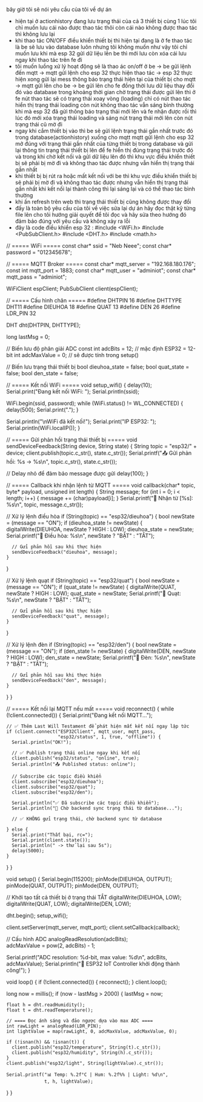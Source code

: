 bây giờ tôi sẽ nói yêu cầu của tôi về dự án 
- hiện tại ở actionhistory đang lưu trạng thái của cả 3 thiết bị cùng 1 lúc tôi chỉ muốn lưu cái nào được thao tác thôi còn cái nào không được thao tác thì không lưu lại 
- khi thao tác ON/OFF điều khiển thiết bị thì hiện tại đang là ở fe thao tác là be sẽ lưu vào database luôn nhưng tôi không muốn như vậy tôi chỉ muốn lưu khi mà esp 32 gửi dữ liệu lên be thì mới lưu còn xóa cái lưu ngay khi thao tác trên fe đi
- tôi muốn luồng xử lý hoạt động sẽ là thao ác on/off ở be -> be gửi lệnh đến mqtt -> mqtt gửi lệnh cho esp 32 thực hiện thao tác -> esp 32 thực hiện xong gửi lại mess thông báo trạng thái hiện tại của thiết bị cho mqtt -> mqtt gửi lên cho be -> be gửi lên cho fe đồng thời lưu dữ liệu thay đổi đó vào database trong khoảng thời gian chờ trạng thái được gửi lên thì ở fe nút thao tác sẽ có trạng thái xoay vòng (loading) chỉ có nút thao tác hiển thị trạng thái loading còn nút không thao tác vẫn sáng bình thường khi mà esp 32 đã gửi thông báo trạng thái mới lên và fe nhận được rồi thì lúc đó mới xóa trạng thái loading và sáng nút trạng thái mới lên còn nút trạng thái cũ mờ đi 
- ngay khi cắm thiết bị vào thì be sẽ gửi lệnh trạng thái gần nhất trước đó trong database(actionhistory) xuống cho mqtt mqtt gửi lệnh cho esp 32 mở đúng với trạng thái gần nhất của từng thiết bị trong database và gửi lại thông tin trạng thái thiết bị lên để fe hiển thị đúng trạng thái trước đó và trong khi chờ kết nối và gửi dữ liệu lên đó thì khu vực điều khiển thiết bị sẽ phải bị mờ đi và không thao tác được nhưng vẫn hiển thị trạng thái gần nhất 
- khi thiết bị bị rút ra hoặc mất kết nối với be thì khu vực điều khiển thiết bị sẽ phải bị mờ đi và không thao tác được nhưng vẫn hiển thị trạng thái gần nhất khi kết nối lại thành công thì lại sáng lại và có thể thao tác bình thường
- khi ấn refresh trên web thì trạng thái thiết bị cũng không được thay đổi
- đấy là toàn bộ yêu cầu của tôi về việc sửa lại dự án hãy đọc thật kỹ từng file lên cho tôi hướng giải quyết để tôi đọc và hãy sửa theo hướng đó đảm bảo đúng với yêu cầu và không xảy ra lỗi
- đây là code điều khiển esp 32 :
#include <WiFi.h>
#include <PubSubClient.h>
#include <DHT.h>
#include <math.h>

// ===== WiFi =====
const char* ssid = "Neb Neee";
const char* password = "012345678";

// ===== MQTT Broker =====
const char* mqtt_server = "192.168.180.176";
const int mqtt_port = 1883;
const char* mqtt_user = "adminiot";
const char* mqtt_pass = "adminiot";

WiFiClient espClient;
PubSubClient client(espClient);

// ===== Cấu hình chân =====
#define DHTPIN 16
#define DHTTYPE DHT11
#define DIEUHOA 18
#define QUAT 13
#define DEN 26
#define LDR_PIN 32

DHT dht(DHTPIN, DHTTYPE);

long lastMsg = 0;

// Biến lưu độ phân giải ADC
const int adcBits = 12;      // mặc định ESP32 = 12-bit
int adcMaxValue = 0;         // sẽ được tính trong setup()

// Biến lưu trạng thái thiết bị
bool dieuhoa_state = false;
bool quat_state = false;
bool den_state = false;

// ===== Kết nối WiFi =====
void setup_wifi() {
  delay(10);
  Serial.print("Đang kết nối WiFi: ");
  Serial.println(ssid);

  WiFi.begin(ssid, password);
  while (WiFi.status() != WL_CONNECTED) {
    delay(500);
    Serial.print(".");
  }

  Serial.println("\nWiFi đã kết nối!");
  Serial.print("IP ESP32: ");
  Serial.println(WiFi.localIP());
}

// ===== Gửi phản hồi trạng thái thiết bị =====
void sendDeviceFeedback(String device, String state) {
  String topic = "esp32/" + device;
  client.publish(topic.c_str(), state.c_str());
  Serial.printf("📤 Gửi phản hồi: %s -> %s\n", topic.c_str(), state.c_str());
  
  // Delay nhỏ để đảm bảo message được gửi
  delay(100);
}

// ===== Callback khi nhận lệnh từ MQTT =====
void callback(char* topic, byte* payload, unsigned int length) {
  String message;
  for (int i = 0; i < length; i++) {
    message += (char)payload[i];
  }
  Serial.printf("📩 Nhận từ [%s]: %s\n", topic, message.c_str());

  // Xử lý lệnh điều hòa
  if (String(topic) == "esp32/dieuhoa") {
    bool newState = (message == "ON");
    if (dieuhoa_state != newState) {
      digitalWrite(DIEUHOA, newState ? HIGH : LOW);
      dieuhoa_state = newState;
      Serial.printf("🔧 Điều hòa: %s\n", newState ? "BẬT" : "TẮT");
      
      // Gửi phản hồi sau khi thực hiện
      sendDeviceFeedback("dieuhoa", message);
    }
  }
  
  // Xử lý lệnh quạt
  if (String(topic) == "esp32/quat") {
    bool newState = (message == "ON");
    if (quat_state != newState) {
      digitalWrite(QUAT, newState ? HIGH : LOW);
      quat_state = newState;
      Serial.printf("🔧 Quạt: %s\n", newState ? "BẬT" : "TẮT");
      
      // Gửi phản hồi sau khi thực hiện
      sendDeviceFeedback("quat", message);
    }
  }
  
  // Xử lý lệnh đèn
  if (String(topic) == "esp32/den") {
    bool newState = (message == "ON");
    if (den_state != newState) {
      digitalWrite(DEN, newState ? HIGH : LOW);
      den_state = newState;
      Serial.printf("🔧 Đèn: %s\n", newState ? "BẬT" : "TẮT");
      
      // Gửi phản hồi sau khi thực hiện
      sendDeviceFeedback("den", message);
    }
  }
}

// ===== Kết nối lại MQTT nếu mất =====
void reconnect() {
  while (!client.connected()) {
    Serial.print("Đang kết nối MQTT...");
    
    // ✅ Thêm Last Will Testament để phát hiện mất kết nối ngay lập tức
    if (client.connect("ESP32Client", mqtt_user, mqtt_pass, 
                       "esp32/status", 1, true, "offline")) {
      Serial.println("OK!");
      
      // ✅ Publish trạng thái online ngay khi kết nối
      client.publish("esp32/status", "online", true);
      Serial.println("📤 Published status: online");
      
      // Subscribe các topic điều khiển
      client.subscribe("esp32/dieuhoa");
      client.subscribe("esp32/quat");
      client.subscribe("esp32/den");
      
      Serial.println("✅ Đã subscribe các topic điều khiển");
      Serial.println("🔄 Chờ backend sync trạng thái từ database...");
      
      // ✅ KHÔNG gửi trạng thái, chờ backend sync từ database
      
    } else {
      Serial.print("Thất bại, rc=");
      Serial.print(client.state());
      Serial.println(" -> thử lại sau 5s");
      delay(5000);
    }
  }
}

void setup() {
  Serial.begin(115200);
  pinMode(DIEUHOA, OUTPUT);
  pinMode(QUAT, OUTPUT);
  pinMode(DEN, OUTPUT);

  // Khởi tạo tất cả thiết bị ở trạng thái TẮT
  digitalWrite(DIEUHOA, LOW);
  digitalWrite(QUAT, LOW);
  digitalWrite(DEN, LOW);

  dht.begin();
  setup_wifi();

  client.setServer(mqtt_server, mqtt_port);
  client.setCallback(callback);

  // Cấu hình ADC
  analogReadResolution(adcBits);           
  adcMaxValue = pow(2, adcBits) - 1;       

  Serial.printf("ADC resolution: %d-bit, max value: %d\n", adcBits, adcMaxValue);
  Serial.println("🚀 ESP32 IoT Controller khởi động thành công!");
}

void loop() {
  if (!client.connected()) {
    reconnect();
  }
  client.loop();

  long now = millis();
  if (now - lastMsg > 2000) {
    lastMsg = now;

    float h = dht.readHumidity();
    float t = dht.readTemperature();

    // ==== Đọc ánh sáng và đảo ngược dựa vào max ADC ====
    int rawLight = analogRead(LDR_PIN);
    int lightValue = map(rawLight, 0, adcMaxValue, adcMaxValue, 0);

    if (!isnan(h) && !isnan(t)) {
      client.publish("esp32/temperature", String(t).c_str());
      client.publish("esp32/humidity", String(h).c_str());
    }
    client.publish("esp32/light", String(lightValue).c_str());

    Serial.printf("📊 Temp: %.2f°C | Hum: %.2f%% | Light: %d\n",
                  t, h, lightValue);
  }
}
 
